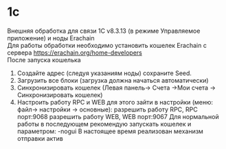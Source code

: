 # 1c
Внешняя обработка для связи 1С v8.3.13 (в режиме Управляемое приложение) и ноды Erachain
<br>Для работы обработки необходимо установить кошелек Erachain с сервера  https://erachain.org/home-developers
<br>После запуска кошелька
  1. Создайте адрес (следуя указаниям ноды) сохраните Seed.
  2. Загрузить все блоки (загрузка должна начаться автоматически)
  3. Синхронизировать кошелек (Левая панель-> Счета ->Мои счета -> Синхронизировать кошелек)
  4. Настроить работу RPC и WEB для этого зайти в настройки (меню: файл-> настройки -> основные):
        разрешить работу RPC, RPC порт:9068 
        разрешить работу WEB, WEB порт:9067
  Для нормальной работы в последующем рекомендую запускать кошелек и параметром:  -nogui 
  В настоящее время реализован механизм отправки актив 
  
